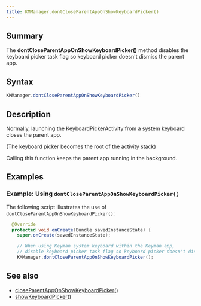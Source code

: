 ```yaml
---
title: KMManager.dontCloseParentAppOnShowKeyboardPicker()
---
```


## Summary
The **dontCloseParentAppOnShowKeyboardPicker()** method disables the keyboard picker task flag so keyboard picker doesn't dismiss the parent app.

## Syntax

```javascript
KMManager.dontCloseParentAppOnShowKeyboardPicker()
```

## Description
Normally, launching the KeyboardPickerActivity from a system keyboard closes the parent app.

(The keyboard picker becomes the root of the activity stack)

Calling this function keeps the parent app running in the background.

## Examples

### Example: Using `dontCloseParentAppOnShowKeyboardPicker()`

The following script illustrates the use of `dontCloseParentAppOnShowKeyboardPicker()`:
```java
  @Override
  protected void onCreate(Bundle savedInstanceState) {
    super.onCreate(savedInstanceState);

    // When using Keyman system keyboard within the Keyman app, 
    // disable keyboard picker task flag so keyboard picker doesn't dismiss Keyman app
    KMManager.dontCloseParentAppOnShowKeyboardPicker();
```

## See also
* [closeParentAppOnShowKeyboardPicker()](closeParentAppOnShowKeyboardPicker)
* [showKeyboardPicker()](showKeyboardPicker)
